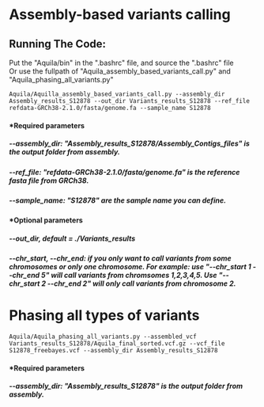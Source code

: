 # Assembly-based variants calling 


## Running The Code:
Put the "Aquila/bin" in the ".bashrc" file, and source the ".bashrc" file <br />
Or use the fullpath of "Aquila_assembly_based_variants_call.py" and "Aquila_phasing_all_variants.py"


```
Aquila/Aquilla_assembly_based_variants_call.py --assembly_dir Assembly_results_S12878 --out_dir Variants_results_S12878 --ref_file refdata-GRCh38-2.1.0/fasta/genome.fa --sample_name S12878
```
#### *Required parameters
##### --assembly_dir: "Assembly_results_S12878/Assembly_Contigs_files" is the output folder from assembly.

##### --ref_file: "refdata-GRCh38-2.1.0/fasta/genome.fa" is the reference fasta file from GRCh38.

#####  --sample_name: "S12878" are the sample name you can define. 


#### *Optional parameters
#####  --out_dir, default = ./Variants_results

##### --chr_start, --chr_end: if you only want to call variants from some chromosomes or only one chromosome. For example: use "--chr_start 1 --chr_end 5"  will call variants from chromsomes 1,2,3,4,5. Use "--chr_start 2 --chr_end 2" will only call variants from chromosome 2. 

# Phasing all types of variants  

```
Aquila/Aquila_phasing_all_variants.py --assembled_vcf Variants_results_S12878/Aquila_final_sorted.vcf.gz --vcf_file S12878_freebayes.vcf --assembly_dir Assembly_results_S12878
```
#### *Required parameters
##### --assembly_dir: "Assembly_results_S12878" is the output folder from assembly.


